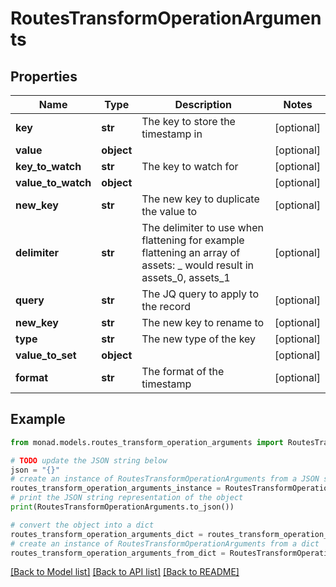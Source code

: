 # RoutesTransformOperationArguments


## Properties

Name | Type | Description | Notes
------------ | ------------- | ------------- | -------------
**key** | **str** | The key to store the timestamp in | [optional] 
**value** | **object** |  | [optional] 
**key_to_watch** | **str** | The key to watch for | [optional] 
**value_to_watch** | **object** |  | [optional] 
**new_key** | **str** | The new key to duplicate the value to | [optional] 
**delimiter** | **str** | The delimiter to use when flattening for example flattening an array of assets: _ would result in assets_0, assets_1 | [optional] 
**query** | **str** | The JQ query to apply to the record | [optional] 
**new_key** | **str** | The new key to rename to | [optional] 
**type** | **str** | The new type of the key | [optional] 
**value_to_set** | **object** |  | [optional] 
**format** | **str** | The format of the timestamp | [optional] 

## Example

```python
from monad.models.routes_transform_operation_arguments import RoutesTransformOperationArguments

# TODO update the JSON string below
json = "{}"
# create an instance of RoutesTransformOperationArguments from a JSON string
routes_transform_operation_arguments_instance = RoutesTransformOperationArguments.from_json(json)
# print the JSON string representation of the object
print(RoutesTransformOperationArguments.to_json())

# convert the object into a dict
routes_transform_operation_arguments_dict = routes_transform_operation_arguments_instance.to_dict()
# create an instance of RoutesTransformOperationArguments from a dict
routes_transform_operation_arguments_from_dict = RoutesTransformOperationArguments.from_dict(routes_transform_operation_arguments_dict)
```
[[Back to Model list]](../README.md#documentation-for-models) [[Back to API list]](../README.md#documentation-for-api-endpoints) [[Back to README]](../README.md)


